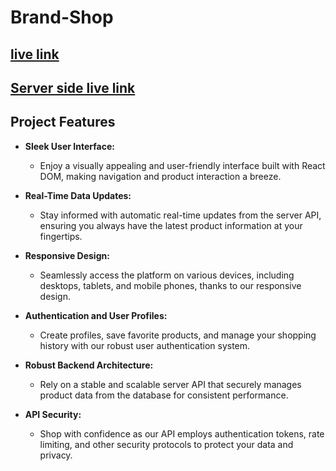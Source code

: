 # Brand-Shop

## [ live link](https://brand-shop-clientside-frontend.web.app)

## [Server side live link](https://github.com/seyam14/Brand-Shop-ServerSide)

##  Project Features

- **Sleek User Interface:**
  - Enjoy a visually appealing and user-friendly interface built with React DOM, making navigation and product interaction a breeze.

- **Real-Time Data Updates:**
  - Stay informed with automatic real-time updates from the server API, ensuring you always have the latest product information at your fingertips.

- **Responsive Design:**
  - Seamlessly access the platform on various devices, including desktops, tablets, and mobile phones, thanks to our responsive design.

- **Authentication and User Profiles:**
  - Create profiles, save favorite products, and manage your shopping history with our robust user authentication system.

- **Robust Backend Architecture:**
  - Rely on a stable and scalable server API that securely manages product data from the database for consistent performance.

- **API Security:**
  - Shop with confidence as our API employs authentication tokens, rate limiting, and other security protocols to protect your data and privacy.



